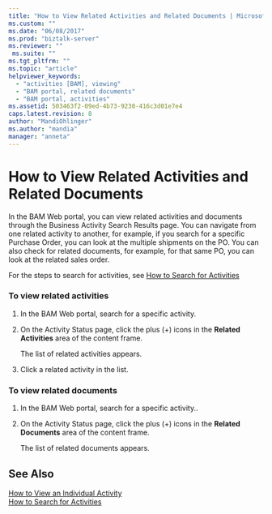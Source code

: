 ```yaml
---
title: "How to View Related Activities and Related Documents | Microsoft Docs"
ms.custom: ""
ms.date: "06/08/2017"
ms.prod: "biztalk-server"
ms.reviewer: ""
 ms.suite: ""
ms.tgt_pltfrm: ""
ms.topic: "article"
helpviewer_keywords: 
  - "activities [BAM], viewing"
  - "BAM portal, related documents"
  - "BAM portal, activities"
ms.assetid: 503463f2-09ed-4b73-9230-416c3d01e7e4
caps.latest.revision: 8
author: "MandiOhlinger"
ms.author: "mandia"
manager: "anneta"
---
```

# How to View Related Activities and Related Documents
In the BAM Web portal, you can view related activities and documents through the Business Activity Search Results page. You can navigate from one related activity to another, for example, if you search for a specific Purchase Order, you can look at the multiple shipments on the PO. You can also check for related documents, for example, for that same PO, you can look at the related sales order.  
  
 For the steps to search for activities, see [How to Search for Activities](../core/how-to-search-for-activities.md)  
  
### To view related activities  
  
1.  In the BAM Web portal, search for a specific activity.  
  
2.  On the Activity Status page, click the plus (+) icons in the **Related Activities** area of the content frame.  
  
     The list of related activities appears.  
  
3.  Click a related activity in the list.  
  
### To view related documents  
  
1.  In the BAM Web portal, search for a specific activity..  
  
2.  On the Activity Status page, click the plus (+) icons in the **Related Documents** area of the content frame.  
  
     The list of related documents appears.  
  
## See Also  
 [How to View an Individual Activity](../core/how-to-view-an-individual-activity.md)   
 [How to Search for Activities](../core/how-to-search-for-activities.md)